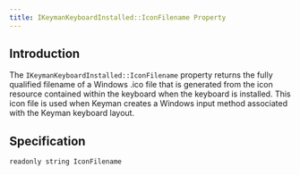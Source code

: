 ```yaml
---
title: IKeymanKeyboardInstalled::IconFilename Property
---
```


## Introduction

The `IKeymanKeyboardInstalled::IconFilename` property returns the fully
qualified filename of a Windows .ico file that is generated from the
icon resource contained within the keyboard when the keyboard is
installed. This icon file is used when Keyman creates a Windows input
method associated with the Keyman keyboard layout.

## Specification

``` clike
readonly string IconFilename
```
